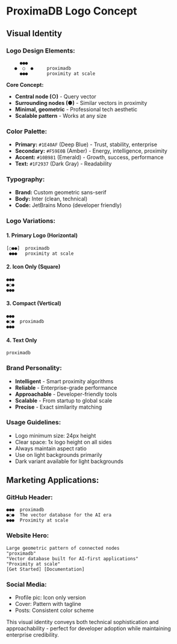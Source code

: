 # ProximaDB Logo Concept

## Visual Identity

### Logo Design Elements:
```
     ●●●
   ●  ○  ●     proximadb
     ●●●       proximity at scale
```

**Core Concept:**
- **Central node (○)** - Query vector
- **Surrounding nodes (●)** - Similar vectors in proximity
- **Minimal, geometric** - Professional tech aesthetic
- **Scalable pattern** - Works at any size

### Color Palette:
- **Primary:** `#1E40AF` (Deep Blue) - Trust, stability, enterprise
- **Secondary:** `#F59E0B` (Amber) - Energy, intelligence, proximity
- **Accent:** `#10B981` (Emerald) - Growth, success, performance
- **Text:** `#1F2937` (Dark Gray) - Readability

### Typography:
- **Brand:** Custom geometric sans-serif
- **Body:** Inter (clean, technical)
- **Code:** JetBrains Mono (developer friendly)

### Logo Variations:

#### 1. Primary Logo (Horizontal)
```
[○●●]  proximadb
 ●●●   proximity at scale
```

#### 2. Icon Only (Square)
```
●●●
●○●
●●●
```

#### 3. Compact (Vertical)
```
●●●
●○●  proximadb
●●●
```

#### 4. Text Only
```
proximadb
```

### Brand Personality:
- **Intelligent** - Smart proximity algorithms
- **Reliable** - Enterprise-grade performance  
- **Approachable** - Developer-friendly tools
- **Scalable** - From startup to global scale
- **Precise** - Exact similarity matching

### Usage Guidelines:
- Logo minimum size: 24px height
- Clear space: 1x logo height on all sides
- Always maintain aspect ratio
- Use on light backgrounds primarily
- Dark variant available for light backgrounds

## Marketing Applications:

### GitHub Header:
```
●●●  proximadb
●○●  The vector database for the AI era
●●●  Proximity at scale
```

### Website Hero:
```
Large geometric pattern of connected nodes
"proximadb"
"Vector database built for AI-first applications"
"Proximity at scale"
[Get Started] [Documentation]
```

### Social Media:
- Profile pic: Icon only version
- Cover: Pattern with tagline
- Posts: Consistent color scheme

This visual identity conveys both technical sophistication and approachability - perfect for developer adoption while maintaining enterprise credibility.